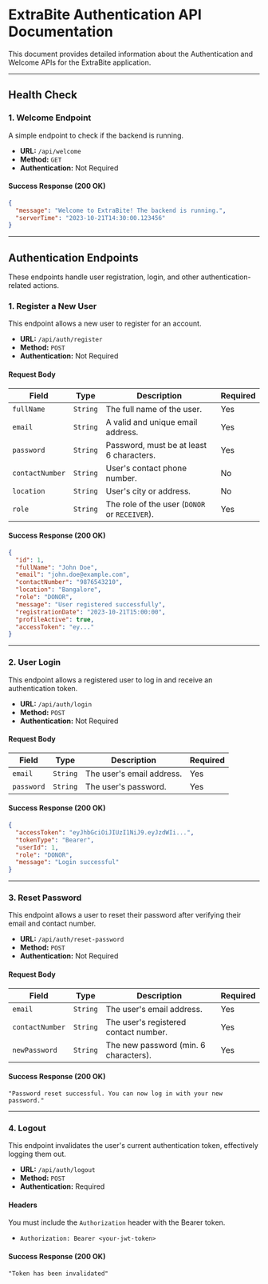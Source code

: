 # ExtraBite Authentication API Documentation

This document provides detailed information about the Authentication and Welcome APIs for the ExtraBite application.

---

## Health Check

### 1. Welcome Endpoint

A simple endpoint to check if the backend is running.

- **URL:** `/api/welcome`
- **Method:** `GET`
- **Authentication:** Not Required

#### Success Response (200 OK)

```json
{
  "message": "Welcome to ExtraBite! The backend is running.",
  "serverTime": "2023-10-21T14:30:00.123456"
}
```

---

## Authentication Endpoints

These endpoints handle user registration, login, and other authentication-related actions.

### 1. Register a New User

This endpoint allows a new user to register for an account.

- **URL:** `/api/auth/register`
- **Method:** `POST`
- **Authentication:** Not Required

#### Request Body

| Field           | Type     | Description                                   | Required |
| --------------- | -------- | --------------------------------------------- | -------- |
| `fullName`      | `String` | The full name of the user.                    | Yes      |
| `email`         | `String` | A valid and unique email address.             | Yes      |
| `password`      | `String` | Password, must be at least 6 characters.      | Yes      |
| `contactNumber` | `String` | User's contact phone number.                  | No       |
| `location`      | `String` | User's city or address.                       | No       |
| `role`          | `String` | The role of the user (`DONOR` or `RECEIVER`). | Yes      |

#### Success Response (200 OK)

```json
{
  "id": 1,
  "fullName": "John Doe",
  "email": "john.doe@example.com",
  "contactNumber": "9876543210",
  "location": "Bangalore",
  "role": "DONOR",
  "message": "User registered successfully",
  "registrationDate": "2023-10-21T15:00:00",
  "profileActive": true,
  "accessToken": "ey..."
}
```

---

### 2. User Login

This endpoint allows a registered user to log in and receive an authentication token.

- **URL:** `/api/auth/login`
- **Method:** `POST`
- **Authentication:** Not Required

#### Request Body

| Field      | Type     | Description               | Required |
| ---------- | -------- | ------------------------- | -------- |
| `email`    | `String` | The user's email address. | Yes      |
| `password` | `String` | The user's password.      | Yes      |

#### Success Response (200 OK)

```json
{
  "accessToken": "eyJhbGciOiJIUzI1NiJ9.eyJzdWIi...",
  "tokenType": "Bearer",
  "userId": 1,
  "role": "DONOR",
  "message": "Login successful"
}
```

---

### 3. Reset Password

This endpoint allows a user to reset their password after verifying their email and contact number.

- **URL:** `/api/auth/reset-password`
- **Method:** `POST`
- **Authentication:** Not Required

#### Request Body

| Field           | Type     | Description                           | Required |
| --------------- | -------- | ------------------------------------- | -------- |
| `email`         | `String` | The user's email address.             | Yes      |
| `contactNumber` | `String` | The user's registered contact number. | Yes      |
| `newPassword`   | `String` | The new password (min. 6 characters). | Yes      |

#### Success Response (200 OK)

```
"Password reset successful. You can now log in with your new password."
```

---

### 4. Logout

This endpoint invalidates the user's current authentication token, effectively logging them out.

- **URL:** `/api/auth/logout`
- **Method:** `POST`
- **Authentication:** Required

#### Headers

You must include the `Authorization` header with the Bearer token.

- `Authorization: Bearer <your-jwt-token>`

#### Success Response (200 OK)

```
"Token has been invalidated"
```
